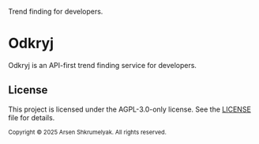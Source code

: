 Trend finding for developers.

# Odkryj

Odkryj is an API-first trend finding service for developers.

## License

This project is licensed under the AGPL-3.0-only license. See the [LICENSE](LICENSE) file for details.

<sub>Copyright © 2025 Arsen Shkrumelyak. All rights reserved.</sub>
